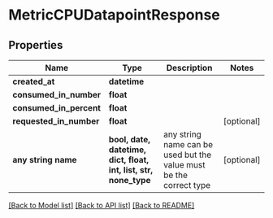 # MetricCPUDatapointResponse


## Properties
Name | Type | Description | Notes
------------ | ------------- | ------------- | -------------
**created_at** | **datetime** |  | 
**consumed_in_number** | **float** |  | 
**consumed_in_percent** | **float** |  | 
**requested_in_number** | **float** |  | [optional] 
**any string name** | **bool, date, datetime, dict, float, int, list, str, none_type** | any string name can be used but the value must be the correct type | [optional]

[[Back to Model list]](../README.md#documentation-for-models) [[Back to API list]](../README.md#documentation-for-api-endpoints) [[Back to README]](../README.md)


